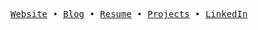 <p>
<samp>
<a href="https://baraqkamsani.com">Website</a> •
<a href="https://baraqkamsani.com/blog">Blog</a> •
<a href="https://baraqkamsani.com/resume.pdf">Resume</a> •
<a href="https://baraqkamsani.com/projects">Projects</a> •
<a href="https://linkedin.com/in/baraqkamsani">LinkedIn</a>
</samp>
</p>